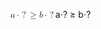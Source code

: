 <span class="katex"><span class="katex-mathml"><math xmlns="http://www.w3.org/1998/Math/MathML"><semantics><mrow><mi>a</mi><mo>⋅</mo><mo stretchy="false">?</mo><mo>≥</mo><mi>b</mi><mo>⋅</mo><mo stretchy="false">?</mo></mrow><annotation encoding="application/x-tex">a \cdot ? \geq b \cdot ?</annotation></semantics></math></span><span class="katex-html" aria-hidden="true"><span class="base"><span class="strut" style="height:0.83041em;vertical-align:-0.13597em;"></span><span class="mord mathnormal">a</span><span class="mord">⋅</span><span class="mclose">?</span><span class="mspace" style="margin-right:0.2777777777777778em;"></span><span class="mrel">≥</span><span class="mspace" style="margin-right:0.2777777777777778em;"></span></span><span class="base"><span class="strut" style="height:0.69444em;vertical-align:0em;"></span><span class="mord mathnormal">b</span><span class="mord">⋅</span><span class="mclose">?</span></span></span></span>